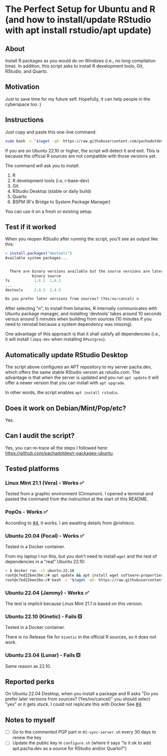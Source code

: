 # The Perfect Setup for Ubuntu and R (and how to install/update RStudio with apt install rstudio/apt update)

## About

Install R packages as you would do on Windows (i.e., no long compilation time). In addition, this script asks to install R development tools, Git, RStudio, and Quarto.

## Motivation

Just to save time for my future self. Hopefully, it can help people in the cyberspace too :)

## Instructions

Just copy and paste this one-line command:

```bash
sudo bash -c "$(wget -qO- https://raw.githubusercontent.com/pachadotdev/r-packages-ubuntu/main/configure.sh)"
```

If you are on Ubuntu 22.10 or higher, the script will detect it and exit. This is because the official R sources are not compatible with those versions yet.

The command will ask you to install:

1. R
2. R development tools (i.e, r-base-dev)
3. Git
4. RStudio Desktop (stable or daily build)
5. Quarto
6. BSPM (R's Bridge to System Package Manager)

You can use it on a fresh or existing setup.

## Test if it worked

When you reopen RStudio after running the script, you'll see an output like this:

```r
> install.packages("devtools")
Available system packages...


  There are binary versions available but the source versions are later:
            binary source
fs           1.6.1  1.6.2
...
devtools     2.4.3  2.4.5

Do you prefer later versions from sources? (Yes/no/cancel) n
```

After selecting "n", to install from binaries, R internally communicates with Ubuntu package manager, and installing 'devtools' takes around 10 seconds versus around 5 minutes when building from sources (10 minutes if you need to reinstall because a system dependency was missing).

One advantage of this approach is that it shall satisfy all dependencies (i.e., it will install `libpq-dev` when installing `RPostgres`).

## Automatically update RStudio Desktop

The script above configures an APT repository to my server pacha.dev, which offers the same stable RStudio version as rstudio.com. The advantage is that when the server is updated and you run `apt update` it will offer a newer version that you can install with `apt upgrade`.

In other words, the script enables `apt install rstudio`.

## Does it work on Debian/Mint/Pop/etc?

Yes.

## Can I audit the script?

Yes, you can re-trace all the steps I followed here: https://github.com/pachadotdev/r-packages-ubuntu.

## Tested platforms

### Linux Mint 21.1 (Vera) - Works ✅

Tested from a graphic environment (Cinnamon). I opened a terminal and pasted the command from the instruction at the start of this README.

### PopOs - Works ✅

According to [#4](https://github.com/pachadotdev/r-packages-ubuntu/issues/4), it works. I am awaiting details from @rishieco.

### Ubuntu 20.04 (Focal) - Works ✅

Tested in a Docker container.

From my laptop I run this, but you don't need to install `wget` and the rest of dependencies in a "real" Ubuntu 22.10:

```bash
~ $ docker run -it ubuntu:22.10
root@c7ed22bee36e:/# apt update && apt install wget software-properties-common gnupg
root@c7ed22bee36e:/# bash -c "$(wget -qO- https://raw.githubusercontent.com/pachadotdev/r-packages-ubuntu/main/configure.sh)"
```

### Ubuntu 22.04 (Jammy) - Works ✅

The test is implicit because Linux Mint 21.1 is based on this version.

### Ubuntu 22.10 (Kinetic) - Fails ❎

Tested in a Docker container.

There is no Release file for `kinetic` in the official R sources, so it does not work.

### Ubuntu 23.04 (Lunar) - Fails ❎

Same reason as 22.10.

## Reported perks

On Ubuntu 22.04 Desktop, when you install a package and R asks "Do you prefer later versions from sources? (Yes/no/cancel)" you should select "yes" or it gets stuck. I could not replicate this with Docker See [#4](https://github.com/pachadotdev/r-packages-ubuntu/issues/4).

## Notes to myself

- [ ] Go to the commented PGP part in `01-sync-server.sh` every 30 days to renew the key
- [ ] Update the public key in `configure.sh` (where it says "Is it ok to add apt.pacha.dev as a source for RStudio and/or Quarto?")
